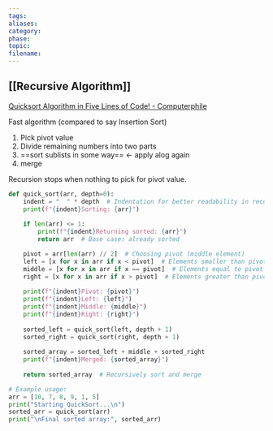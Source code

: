 ```yaml
---
tags: 
aliases: 
category: 
phase: 
topic: 
filename:
---
```

## [[Recursive Algorithm]]

[Quicksort Algorithm in Five Lines of Code! - Computerphile](https://www.youtube.com/watch?v=OKc2hAmMOY4)

Fast algorithm (compared to say Insertion Sort)

1) Pick pivot value
2) Divide remaining numbers into two parts
3) ==sort sublists in some way== <- apply alog again
4) merge

Recursion stops when nothing to pick for pivot value.


```python
def quick_sort(arr, depth=0):
    indent = "  " * depth  # Indentation for better readability in recursion
    print(f"{indent}Sorting: {arr}")
    
    if len(arr) <= 1:
        print(f"{indent}Returning sorted: {arr}")
        return arr  # Base case: already sorted

    pivot = arr[len(arr) // 2]  # Choosing pivot (middle element)
    left = [x for x in arr if x < pivot]  # Elements smaller than pivot
    middle = [x for x in arr if x == pivot]  # Elements equal to pivot
    right = [x for x in arr if x > pivot]  # Elements greater than pivot
    
    print(f"{indent}Pivot: {pivot}")
    print(f"{indent}Left: {left}")
    print(f"{indent}Middle: {middle}")
    print(f"{indent}Right: {right}")
    
    sorted_left = quick_sort(left, depth + 1)
    sorted_right = quick_sort(right, depth + 1)
    
    sorted_array = sorted_left + middle + sorted_right
    print(f"{indent}Merged: {sorted_array}")
    
    return sorted_array  # Recursively sort and merge

# Example usage:
arr = [10, 7, 8, 9, 1, 5]
print("Starting QuickSort...\n")
sorted_arr = quick_sort(arr)
print("\nFinal sorted array:", sorted_arr)
```
